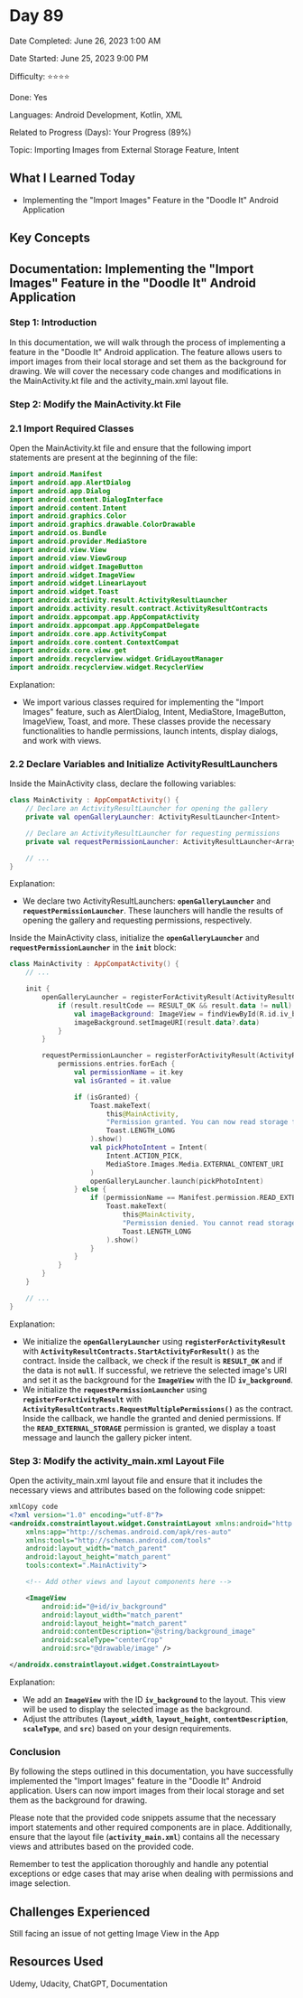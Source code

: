 # Day 89

Date Completed: June 26, 2023 1:00 AM

Date Started: June 25, 2023 9:00 PM

Difficulty: ⭐⭐⭐⭐

Done: Yes

Languages: Android Development, Kotlin, XML

Related to Progress (Days): Your Progress (89%)

Topic: Importing Images from External Storage Feature, Intent

## What I Learned Today

- Implementing the "Import Images" Feature in the "Doodle It" Android Application

## Key Concepts

## **Documentation: Implementing the "Import Images" Feature in the "Doodle It" Android Application**

### **Step 1: Introduction**

In this documentation, we will walk through the process of implementing a feature in the "Doodle It" Android application. The feature allows users to import images from their local storage and set them as the background for drawing. We will cover the necessary code changes and modifications in the MainActivity.kt file and the activity_main.xml layout file.

### **Step 2: Modify the MainActivity.kt File**

### 2.1 Import Required Classes

Open the MainActivity.kt file and ensure that the following import statements are present at the beginning of the file:

```kotlin
import android.Manifest
import android.app.AlertDialog
import android.app.Dialog
import android.content.DialogInterface
import android.content.Intent
import android.graphics.Color
import android.graphics.drawable.ColorDrawable
import android.os.Bundle
import android.provider.MediaStore
import android.view.View
import android.view.ViewGroup
import android.widget.ImageButton
import android.widget.ImageView
import android.widget.LinearLayout
import android.widget.Toast
import androidx.activity.result.ActivityResultLauncher
import androidx.activity.result.contract.ActivityResultContracts
import androidx.appcompat.app.AppCompatActivity
import androidx.appcompat.app.AppCompatDelegate
import androidx.core.app.ActivityCompat
import androidx.core.content.ContextCompat
import androidx.core.view.get
import androidx.recyclerview.widget.GridLayoutManager
import androidx.recyclerview.widget.RecyclerView
```

Explanation:

- We import various classes required for implementing the "Import Images" feature, such as AlertDialog, Intent, MediaStore, ImageButton, ImageView, Toast, and more. These classes provide the necessary functionalities to handle permissions, launch intents, display dialogs, and work with views.

### 2.2 Declare Variables and Initialize ActivityResultLaunchers

Inside the MainActivity class, declare the following variables:

```kotlin
class MainActivity : AppCompatActivity() {
    // Declare an ActivityResultLauncher for opening the gallery
    private val openGalleryLauncher: ActivityResultLauncher<Intent>

    // Declare an ActivityResultLauncher for requesting permissions
    private val requestPermissionLauncher: ActivityResultLauncher<Array<String>>

    // ...
}
```

Explanation:

- We declare two ActivityResultLaunchers: **`openGalleryLauncher`** and **`requestPermissionLauncher`**. These launchers will handle the results of opening the gallery and requesting permissions, respectively.

Inside the MainActivity class, initialize the **`openGalleryLauncher`** and **`requestPermissionLauncher`** in the **`init`** block:

```kotlin
class MainActivity : AppCompatActivity() {
    // ...

    init {
        openGalleryLauncher = registerForActivityResult(ActivityResultContracts.StartActivityForResult()) { result ->
            if (result.resultCode == RESULT_OK && result.data != null) {
                val imageBackground: ImageView = findViewById(R.id.iv_background)
                imageBackground.setImageURI(result.data?.data)
            }
        }

        requestPermissionLauncher = registerForActivityResult(ActivityResultContracts.RequestMultiplePermissions()) { permissions ->
            permissions.entries.forEach {
                val permissionName = it.key
                val isGranted = it.value

                if (isGranted) {
                    Toast.makeText(
                        this@MainActivity,
                        "Permission granted. You can now read storage files.",
                        Toast.LENGTH_LONG
                    ).show()
                    val pickPhotoIntent = Intent(
                        Intent.ACTION_PICK,
                        MediaStore.Images.Media.EXTERNAL_CONTENT_URI
                    )
                    openGalleryLauncher.launch(pickPhotoIntent)
                } else {
                    if (permissionName == Manifest.permission.READ_EXTERNAL_STORAGE) {
                        Toast.makeText(
                            this@MainActivity,
                            "Permission denied. You cannot read storage files.",
                            Toast.LENGTH_LONG
                        ).show()
                    }
                }
            }
        }
    }

    // ...
}

```

Explanation:

- We initialize the **`openGalleryLauncher`** using **`registerForActivityResult`** with **`ActivityResultContracts.StartActivityForResult()`** as the contract. Inside the callback, we check if the result is **`RESULT_OK`** and if the data is not **`null`**. If successful, we retrieve the selected image's URI and set it as the background for the **`ImageView`** with the ID **`iv_background`**.
- We initialize the **`requestPermissionLauncher`** using **`registerForActivityResult`** with **`ActivityResultContracts.RequestMultiplePermissions()`** as the contract. Inside the callback, we handle the granted and denied permissions. If the **`READ_EXTERNAL_STORAGE`** permission is granted, we display a toast message and launch the gallery picker intent.

### **Step 3: Modify the activity_main.xml Layout File**

Open the activity_main.xml layout file and ensure that it includes the necessary views and attributes based on the following code snippet:

```xml
xmlCopy code
<?xml version="1.0" encoding="utf-8"?>
<androidx.constraintlayout.widget.ConstraintLayout xmlns:android="http://schemas.android.com/apk/res/android"
    xmlns:app="http://schemas.android.com/apk/res-auto"
    xmlns:tools="http://schemas.android.com/tools"
    android:layout_width="match_parent"
    android:layout_height="match_parent"
    tools:context=".MainActivity">

    <!-- Add other views and layout components here -->

    <ImageView
        android:id="@+id/iv_background"
        android:layout_width="match_parent"
        android:layout_height="match_parent"
        android:contentDescription="@string/background_image"
        android:scaleType="centerCrop"
        android:src="@drawable/image" />

</androidx.constraintlayout.widget.ConstraintLayout>

```

Explanation:

- We add an **`ImageView`** with the ID **`iv_background`** to the layout. This view will be used to display the selected image as the background.
- Adjust the attributes (**`layout_width`**, **`layout_height`**, **`contentDescription`**, **`scaleType`**, and **`src`**) based on your design requirements.

### **Conclusion**

By following the steps outlined in this documentation, you have successfully implemented the "Import Images" feature in the "Doodle It" Android application. Users can now import images from their local storage and set them as the background for drawing.

Please note that the provided code snippets assume that the necessary import statements and other required components are in place. Additionally, ensure that the layout file (**`activity_main.xml`**) contains all the necessary views and attributes based on the provided code.

Remember to test the application thoroughly and handle any potential exceptions or edge cases that may arise when dealing with permissions and image selection.

## Challenges Experienced

Still facing an issue of not getting Image View in the App

## Resources Used

Udemy, Udacity, ChatGPT, Documentation
